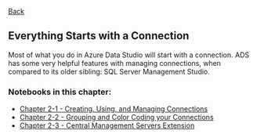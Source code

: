 [Back](../readme.md)

## Everything Starts with a Connection

Most of what you do in Azure Data Studio will start with a connection. ADS has some very helpful features with managing connections, when compared to its older sibling: SQL Server Management Studio.

### Notebooks in this chapter:

- [Chapter 2-1 - Creating, Using, and Managing Connections](CH-02-01.ipynb)
- [Chapter 2-2 - Grouping and Color Coding your Connections](CH-02-02.ipynb)
- [Chapter 2-3 - Central Management Servers Extension](CH-02-03.ipynb)